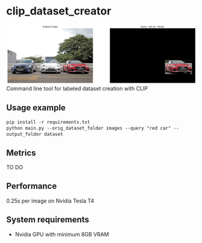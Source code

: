 # clip_dataset_creator
![Example image](misc/example_photo.jpg)
Command line tool for labeled dataset creation with CLIP

## Usage example
```
pip install -r requirements.txt
python main.py --orig_dataset_folder images --query "red car" --output_folder dataset
```
## Metrics
TO DO

## Performance
0.25s per image on Nvidia Tesla T4

## System requirements
* Nvidia GPU with minimum 8GB VRAM 